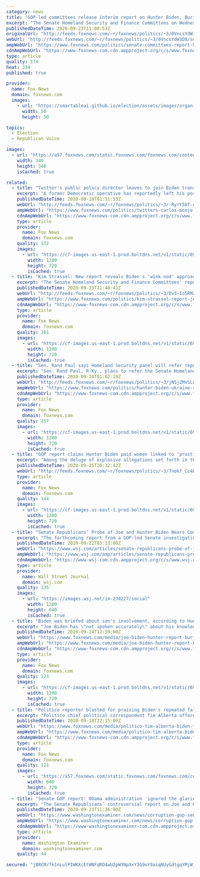 ```yaml
---
category: news
title: "GOP-led committees release interim report on Hunter Biden, Burisma probe"
excerpt: "The Senate Homeland Security and Finance Committees on Wednesday released an interim report on their monthslong joint investigation into Hunter Biden’s role on the board of Ukrainian natural gas firm Burisma Holdings."
publishedDateTime: 2020-09-23T11:00:53Z
originalUrl: "http://feeds.foxnews.com/~r/foxnews/politics/~3/0VncsYdW3D8/senate-committees-report-hunter-biden-burisma-probe"
webUrl: "http://feeds.foxnews.com/~r/foxnews/politics/~3/0VncsYdW3D8/senate-committees-report-hunter-biden-burisma-probe"
ampWebUrl: "https://www.foxnews.com/politics/senate-committees-report-hunter-biden-burisma-probe.amp"
cdnAmpWebUrl: "https://www-foxnews-com.cdn.ampproject.org/c/s/www.foxnews.com/politics/senate-committees-report-hunter-biden-burisma-probe.amp"
type: article
quality: 174
heat: 334
published: true

provider:
  name: Fox News
  domain: foxnews.com
  images:
    - url: "https://smartableai.github.io/election/assets/images/organizations/foxnews.com-50x50.jpg"
      width: 50
      height: 50

topics:
  - Election
  - Republican Voice

images:
  - url: "https://a57.foxnews.com/static.foxnews.com/foxnews.com/content/uploads/2020/06/340/340/bbd30841-brooke-singman-headshot.jpg?ve=1&tl=1"
    width: 340
    height: 340
    isCached: true

related:
  - title: "Twitter's public policy director leaves to join Biden transition team: report"
    excerpt: "A former Democratic operative has reportedly left his post as Director of Public Policy at Twitter in order to join former Vice President Joe Biden's transition team."
    publishedDateTime: 2020-09-18T01:51:53Z
    webUrl: "http://feeds.foxnews.com/~r/foxnews/politics/~3/-RyrY5bT-q8/twitters-carlos-monje-biden-transition-team"
    ampWebUrl: "https://www.foxnews.com/politics/twitters-carlos-monje-biden-transition-team.amp"
    cdnAmpWebUrl: "https://www-foxnews-com.cdn.ampproject.org/c/s/www.foxnews.com/politics/twitters-carlos-monje-biden-transition-team.amp"
    type: article
    provider:
      name: Fox News
      domain: foxnews.com
    quality: 172
    images:
      - url: "https://cf-images.us-east-1.prod.boltdns.net/v1/static/694940094001/49fb02d7-42d4-4cda-b4d8-23f4c137a0bf/ec1a6b40-1aa9-4451-bf81-d543fe7d2cc1/1280x720/match/image.jpg"
        width: 1280
        height: 720
        isCached: true
  - title: "Kim Strassel: New report reveals Biden's 'wink-nod' approach to Hunter's business dealings overseas"
    excerpt: "The Senate Homeland Security and Finance Committees' report on their investigation into Hunter Biden raises \"the many and disturbing conflicts of interests\" surrounding Joe Biden's time as vice president."
    publishedDateTime: 2020-09-23T21:40:41Z
    webUrl: "http://feeds.foxnews.com/~r/foxnews/politics/~3/Dv3-Io5RMz4/kim-strassel-report-joe-biden-hunter-burisma"
    ampWebUrl: "https://www.foxnews.com/politics/kim-strassel-report-joe-biden-hunter-burisma.amp"
    cdnAmpWebUrl: "https://www-foxnews-com.cdn.ampproject.org/c/s/www.foxnews.com/politics/kim-strassel-report-joe-biden-hunter-burisma.amp"
    type: article
    provider:
      name: Fox News
      domain: foxnews.com
    quality: 161
    images:
      - url: "https://cf-images.us-east-1.prod.boltdns.net/v1/static/694940094001/92ff3a78-95fa-4a07-a67e-292b1bff8b33/1248ee8c-46cc-47c5-8108-66963ea9403f/1280x720/match/image.jpg"
        width: 1280
        height: 720
        isCached: true
  - title: "Sen. Rand Paul says Homeland Security panel will refer report on Bidens, Ukraine to DOJ for criminal probe"
    excerpt: "Sen. Rand Paul, R-Ky., plans to refer the Senate Homeland Security and Finance Committees' report on their investigation into Hunter Biden's overseas business dealings to the Department of Justice later this week, he told \"The Story\" Wednesday."
    publishedDateTime: 2020-09-24T01:02:19Z
    webUrl: "http://feeds.foxnews.com/~r/foxnews/politics/~3/jN5jZMvSLms/hunter-biden-ukraine-report-rand-paul-doj"
    ampWebUrl: "https://www.foxnews.com/politics/hunter-biden-ukraine-report-rand-paul-doj.amp"
    cdnAmpWebUrl: "https://www-foxnews-com.cdn.ampproject.org/c/s/www.foxnews.com/politics/hunter-biden-ukraine-report-rand-paul-doj.amp"
    type: article
    provider:
      name: Fox News
      domain: foxnews.com
    quality: 157
    images:
      - url: "https://cf-images.us-east-1.prod.boltdns.net/v1/static/694940094001/266461df-8794-4d98-be86-2425c244ad81/54724120-a4c0-4e18-9616-844290c00fe2/1280x720/match/image.jpg"
        width: 1280
        height: 720
        isCached: true
  - title: "GOP report claims Hunter Biden paid women linked to ‘prostitution or human trafficking ring’"
    excerpt: "Among the deluge of explosive allegations set forth in the joint Senate Homeland Security and Government Affairs Committee with the Senate Treasury Committee's long-awaited report concerning the Biden family's conflicts of interest, the committees wrote that Hunter Biden, 50, may have implicated himself"
    publishedDateTime: 2020-09-25T20:32:42Z
    webUrl: "http://feeds.foxnews.com/~r/foxnews/politics/~3/7nokf_Cc4LU/hunter-biden-gop-report-claims-prostitution"
    type: article
    provider:
      name: Fox News
      domain: foxnews.com
    quality: 144
    images:
      - url: "https://cf-images.us-east-1.prod.boltdns.net/v1/static/694940094001/9f616802-61b9-4441-b1a9-847e3b256836/3e78562d-571d-4fc9-a126-d06160f6a972/1280x720/match/image.jpg"
        width: 1280
        height: 720
        isCached: true
  - title: "Senate Republicans’ Probe of Joe and Hunter Biden Nears Completion"
    excerpt: "The forthcoming report from a GOP-led Senate investigation of the work Joe Biden and his son did in Ukraine is set to renew a partisan battle over an issue that was central to President Trump’s impeachment."
    publishedDateTime: 2020-09-22T03:13:00Z
    webUrl: "https://www.wsj.com/articles/senate-republicans-probe-of-joe-and-hunter-biden-nears-completion-11600720533"
    ampWebUrl: "https://www.wsj.com/amp/articles/senate-republicans-probe-of-joe-and-hunter-biden-nears-completion-11600720533"
    cdnAmpWebUrl: "https://www-wsj-com.cdn.ampproject.org/c/s/www.wsj.com/amp/articles/senate-republicans-probe-of-joe-and-hunter-biden-nears-completion-11600720533"
    type: article
    provider:
      name: Wall Street Journal
      domain: wsj.com
    quality: 135
    images:
      - url: "https://images.wsj.net/im-234227/social"
        width: 1280
        height: 640
        isCached: true
  - title: "Biden was briefed about son's involvement, according to Hunter Biden Burisma report: Hemingway"
    excerpt: "Joe Biden has \"not spoken accurately\" about his knowledge of his son Hunter Biden's involvement in Burisma, Fox News contributor Molly Hemingway said on \"Fox News @ Night.\""
    publishedDateTime: 2020-09-24T12:59:00Z
    webUrl: "https://www.foxnews.com/media/joe-biden-hunter-report-burisma-molly-hemingway"
    ampWebUrl: "https://www.foxnews.com/media/joe-biden-hunter-report-burisma-molly-hemingway.amp"
    cdnAmpWebUrl: "https://www-foxnews-com.cdn.ampproject.org/c/s/www.foxnews.com/media/joe-biden-hunter-report-burisma-molly-hemingway.amp"
    type: article
    provider:
      name: Fox News
      domain: foxnews.com
    quality: 123
    images:
      - url: "https://cf-images.us-east-1.prod.boltdns.net/v1/static/694940094001/d6675ba7-0a55-4db2-898a-30a67595102e/f99e972f-d209-4960-8c8e-473cfa970f82/1280x720/match/image.jpg"
        width: 1280
        height: 720
        isCached: true
  - title: "Politico reporter blasted for praising Biden's repeated false claim that he previously plagiarized"
    excerpt: "Politico chief political correspondent Tim Alberta offered Joe Biden praise for remarks he made at a town hall on Thursday, which were apparently completely false."
    publishedDateTime: 2020-09-18T22:15:00Z
    webUrl: "https://www.foxnews.com/media/politico-tim-alberta-biden-false-plagiarized"
    ampWebUrl: "https://www.foxnews.com/media/politico-tim-alberta-biden-false-plagiarized.amp"
    cdnAmpWebUrl: "https://www-foxnews-com.cdn.ampproject.org/c/s/www.foxnews.com/media/politico-tim-alberta-biden-false-plagiarized.amp"
    type: article
    provider:
      name: Fox News
      domain: foxnews.com
    quality: 121
    images:
      - url: "https://a57.foxnews.com/static.foxnews.com/foxnews.com/content/uploads/2020/09/640/320/Tim-Alberta-TWEET.jpg?ve=1&tl=1"
        width: 640
        height: 320
        isCached: true
  - title: "Senate GOP report: Obama administration 'ignored the glaring warning signs' of Hunter Biden's dealings in Ukraine"
    excerpt: "The Senate Republicans’ controversial report on Joe and Hunter Biden was released on Wednesday, detailing allegations of problematic foreign business dealings by Biden’s son as the former vice president helped lead the Obama administration’s foreign policy."
    publishedDateTime: 2020-09-23T11:36:00Z
    webUrl: "https://www.washingtonexaminer.com/news/corruption-gop-senators-release-report-on-joe-biden-hunter-biden-and-ukraine"
    ampWebUrl: "https://www.washingtonexaminer.com/news/corruption-gop-senators-release-report-on-joe-biden-hunter-biden-and-ukraine?_amp=true"
    cdnAmpWebUrl: "https://www-washingtonexaminer-com.cdn.ampproject.org/c/s/www.washingtonexaminer.com/news/corruption-gop-senators-release-report-on-joe-biden-hunter-biden-and-ukraine?_amp=true"
    type: article
    provider:
      name: Washington Examiner
      domain: washingtonexaminer.com
    quality: 44

secured: "jBRCM/fk1nLulPIWKXcEtWNFqRD4wU2pW3NpXxY3G9oY9aiqNUyGdtgqYMjWjqDf/BDLBfU3SIdHNpXgtBYYilmYaaCD/blXNfCFF0eWLQoSkEatRN8jS/S9NuiZgAKtnVzR4PE+DzU5Lkh0uZBhHXEIMkY9QmP5g1SqSs2B2XglM8sIqPnerRlnCx96wlln0IlQ7XcPCUQzNlvE+gsGxvi28BxKx9qT6KyryFJa9lK9l3u5jX6xUah9H5g2tfxVqCa+Axb5d8638+sLHjr50jiyVBW2tS+XzJWd+j6TybSXdmYMAlm9Nukm1fQTkoKz6HCwRSkByQR/3woo5mg+X6G6DSqB+z+PZQzkpKS0EkI=;K5SfZiS3rlxwjKZ7z9z8Dg=="
---
```


